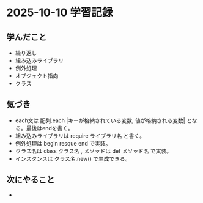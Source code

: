 # 2025-10-10 学習記録

## 学んだこと
- 繰り返し
- 組み込みライブラリ
- 例外処理
- オブジェクト指向
- クラス

## 気づき
- each文は 配列.each |キーが格納されている変数, 値が格納される変数| となる。最後はendを書く。
- 組み込みライブラリは require ライブラリ名 と書く。
- 例外処理は begin resque end で実装。
- クラス名は class クラス名 , メソッドは def メソッド名 で実装。
- インスタンスは クラス名.new() で生成できる。

## 次にやること
- 